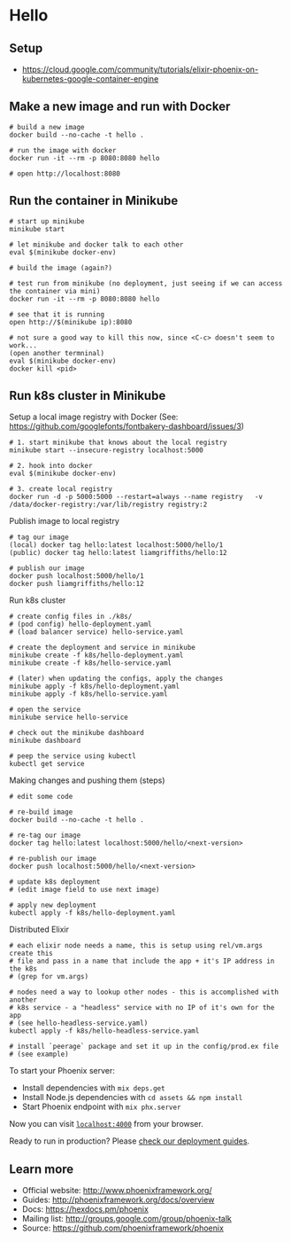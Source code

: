 # Hello



## Setup

* https://cloud.google.com/community/tutorials/elixir-phoenix-on-kubernetes-google-container-engine


## Make a new image and run with Docker

```
# build a new image
docker build --no-cache -t hello .

# run the image with docker
docker run -it --rm -p 8080:8080 hello

# open http://localhost:8080
```

## Run the container in Minikube
```
# start up minikube
minikube start

# let minikube and docker talk to each other
eval $(minikube docker-env)

# build the image (again?)

# test run from minikube (no deployment, just seeing if we can access the container via mini)
docker run -it --rm -p 8080:8080 hello

# see that it is running
open http://$(minikube ip):8080

# not sure a good way to kill this now, since <C-c> doesn't seem to work...
(open another termninal)
eval $(minikube docker-env)
docker kill <pid>
```

## Run k8s cluster in Minikube

Setup a local image registry with Docker (See: https://github.com/googlefonts/fontbakery-dashboard/issues/3)
```
# 1. start minikube that knows about the local registry
minikube start --insecure-registry localhost:5000

# 2. hook into docker
eval $(minikube docker-env)

# 3. create local registry
docker run -d -p 5000:5000 --restart=always --name registry   -v /data/docker-registry:/var/lib/registry registry:2
```

Publish image to local registry
```
# tag our image
(local) docker tag hello:latest localhost:5000/hello/1
(public) docker tag hello:latest liamgriffiths/hello:12

# publish our image
docker push localhost:5000/hello/1
docker push liamgriffiths/hello:12
```

Run k8s cluster
```
# create config files in ./k8s/
# (pod config) hello-deployment.yaml
# (load balancer service) hello-service.yaml

# create the deployment and service in minikube
minikube create -f k8s/hello-deployment.yaml
minikube create -f k8s/hello-service.yaml

# (later) when updating the configs, apply the changes
minikube apply -f k8s/hello-deployment.yaml
minikube apply -f k8s/hello-service.yaml

# open the service
minikube service hello-service

# check out the minikube dashboard
minikube dashboard

# peep the service using kubectl
kubectl get service
```

Making changes and pushing them (steps)
```
# edit some code

# re-build image
docker build --no-cache -t hello .

# re-tag our image
docker tag hello:latest localhost:5000/hello/<next-version>

# re-publish our image
docker push localhost:5000/hello/<next-version>

# update k8s deployment
# (edit image field to use next image)

# apply new deployment
kubectl apply -f k8s/hello-deployment.yaml
```

Distributed Elixir
```
# each elixir node needs a name, this is setup using rel/vm.args create this
# file and pass in a name that include the app + it's IP address in the k8s
# (grep for vm.args)

# nodes need a way to lookup other nodes - this is accomplished with another
# k8s service - a "headless" service with no IP of it's own for the app
# (see hello-headless-service.yaml)
kubectl apply -f k8s/hello-headless-service.yaml

# install `peerage` package and set it up in the config/prod.ex file
# (see example)

```



To start your Phoenix server:

  * Install dependencies with `mix deps.get`
  * Install Node.js dependencies with `cd assets && npm install`
  * Start Phoenix endpoint with `mix phx.server`

Now you can visit [`localhost:4000`](http://localhost:4000) from your browser.

Ready to run in production? Please [check our deployment guides](http://www.phoenixframework.org/docs/deployment).

## Learn more

  * Official website: http://www.phoenixframework.org/
  * Guides: http://phoenixframework.org/docs/overview
  * Docs: https://hexdocs.pm/phoenix
  * Mailing list: http://groups.google.com/group/phoenix-talk
  * Source: https://github.com/phoenixframework/phoenix
